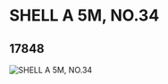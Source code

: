 # SHELL A 5M, NO.34
## 17848
![SHELL A 5M, NO.34](https://lc-www-live-s.legocdn.com/media/bricks/5/2/6076804.jpg)